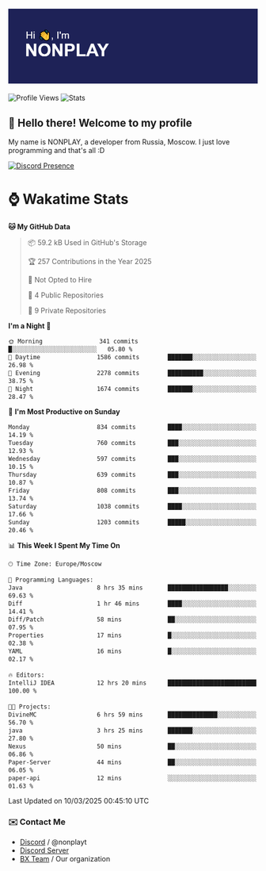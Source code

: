 ![Discord Presence](./header.png)
<br></br>
![Profile Views](https://komarev.com/ghpvc/?username=NONPLAYT&color=blue&style=for-the-badge)
![Stats](https://img.shields.io/badge/0%25-OPTIMIZED-orange?style=for-the-badge)


## :wave: Hello there! Welcome to my profile

My name is NONPLAY, a developer from Russia, Moscow. I just love programming and that's all :D

[![Discord Presence](https://lanyard.cnrad.dev/api/597087584090587177?showDisplayName=true)](https://discord.com/users/597087584090587177) 

# ⌚ Wakatime Stats

<!--START_SECTION:waka-->
**🐱 My GitHub Data** 

> 📦 59.2 kB Used in GitHub's Storage 
 > 
> 🏆 257 Contributions in the Year 2025
 > 
> 🚫 Not Opted to Hire
 > 
> 📜 4 Public Repositories 
 > 
> 🔑 9 Private Repositories 
 > 
**I'm a Night 🦉** 

```text
🌞 Morning                341 commits         █░░░░░░░░░░░░░░░░░░░░░░░░   05.80 % 
🌆 Daytime                1586 commits        ███████░░░░░░░░░░░░░░░░░░   26.98 % 
🌃 Evening                2278 commits        ██████████░░░░░░░░░░░░░░░   38.75 % 
🌙 Night                  1674 commits        ███████░░░░░░░░░░░░░░░░░░   28.47 % 
```
📅 **I'm Most Productive on Sunday** 

```text
Monday                   834 commits         ████░░░░░░░░░░░░░░░░░░░░░   14.19 % 
Tuesday                  760 commits         ███░░░░░░░░░░░░░░░░░░░░░░   12.93 % 
Wednesday                597 commits         ███░░░░░░░░░░░░░░░░░░░░░░   10.15 % 
Thursday                 639 commits         ███░░░░░░░░░░░░░░░░░░░░░░   10.87 % 
Friday                   808 commits         ███░░░░░░░░░░░░░░░░░░░░░░   13.74 % 
Saturday                 1038 commits        ████░░░░░░░░░░░░░░░░░░░░░   17.66 % 
Sunday                   1203 commits        █████░░░░░░░░░░░░░░░░░░░░   20.46 % 
```


📊 **This Week I Spent My Time On** 

```text
🕑︎ Time Zone: Europe/Moscow

💬 Programming Languages: 
Java                     8 hrs 35 mins       █████████████████░░░░░░░░   69.63 % 
Diff                     1 hr 46 mins        ████░░░░░░░░░░░░░░░░░░░░░   14.41 % 
Diff/Patch               58 mins             ██░░░░░░░░░░░░░░░░░░░░░░░   07.95 % 
Properties               17 mins             █░░░░░░░░░░░░░░░░░░░░░░░░   02.38 % 
YAML                     16 mins             █░░░░░░░░░░░░░░░░░░░░░░░░   02.17 % 

🔥 Editors: 
IntelliJ IDEA            12 hrs 20 mins      █████████████████████████   100.00 % 

🐱‍💻 Projects: 
DivineMC                 6 hrs 59 mins       ██████████████░░░░░░░░░░░   56.70 % 
java                     3 hrs 25 mins       ███████░░░░░░░░░░░░░░░░░░   27.80 % 
Nexus                    50 mins             ██░░░░░░░░░░░░░░░░░░░░░░░   06.86 % 
Paper-Server             44 mins             ██░░░░░░░░░░░░░░░░░░░░░░░   06.05 % 
paper-api                12 mins             ░░░░░░░░░░░░░░░░░░░░░░░░░   01.63 % 
```


 Last Updated on 10/03/2025 00:45:10 UTC
<!--END_SECTION:waka-->

### ✉️ Contact Me

- [Discord](https://discord.com/users/597087584090587177) / @nonplayt
- [Discord Server](https://discord.gg/p7cxhw7E2M)
- [BX Team](https://github.com/BX-Team) / Our organization

